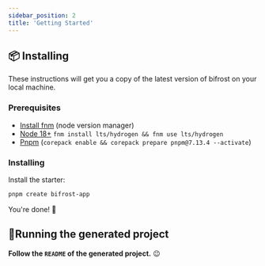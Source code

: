 ```yaml
---
sidebar_position: 2
title: 'Getting Started'
---
```


## 📦 Installing

These instructions will get you a copy of the latest version of bifrost on your local machine.

### Prerequisites

- [Install fnm](https://github.com/Schniz/fnm#installation) (node version manager)
- [Node 18+](https://nodejs.org/en/) `fnm install lts/hydrogen && fnm use lts/hydrogen`
- [Pnpm](https://pnpm.io/installation) (`corepack enable && corepack prepare pnpm@7.13.4 --activate`)

### Installing

Install the starter:

```bash
pnpm create bifrost-app
```

You're done! 🎉

## 🏃‍Running the generated project

**Follow the `README` of the generated project.** 😉
